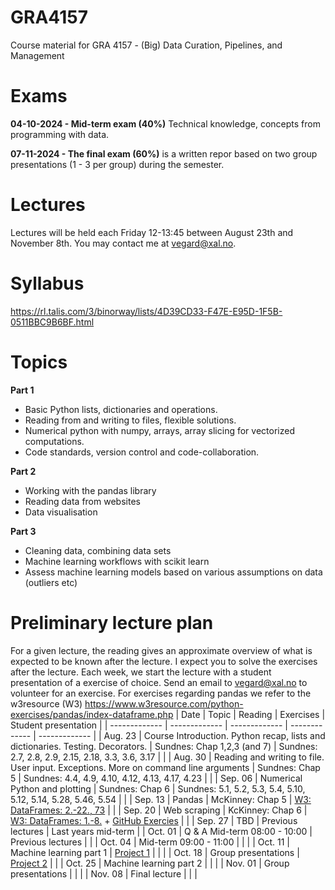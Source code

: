 # GRA4157

Course material for GRA 4157 - (Big) Data Curation, Pipelines, and Management

# Exams

**04-10-2024 - Mid-term exam (40%)** Technical knowledge, concepts from programming with data.

**07-11-2024 - The final exam (60%)** is a written repor based on two group presentations (1 - 3 per group) during the semester.

# Lectures

Lectures will be held each Friday 12-13:45 between August 23th and November 8th. You may contact me at vegard@xal.no.

# Syllabus
https://rl.talis.com/3/binorway/lists/4D39CD33-F47E-E95D-1F5B-0511BBC9B6BF.html

# Topics

**Part 1**

- Basic Python lists, dictionaries and operations.
- Reading from and writing to files, flexible solutions.
- Numerical python with numpy, arrays, array slicing for vectorized computations.
- Code standards, version control and code-collaboration. 

**Part 2**

- Working with the pandas library
- Reading data from websites
- Data visualisation

**Part 3**

- Cleaning data, combining data sets
- Machine learning workflows with scikit learn
- Assess machine learning models based on various assumptions on data (outliers etc)

# Preliminary lecture plan

For a given lecture, the reading gives an approximate overview of what is expected to be known after the lecture. I expect you to solve the exercises after the lecture. Each week, we start the lecture with a student presentation of a exercise of choice. Send an email to vegard@xal.no to volunteer for an exercise. For exercises regarding pandas we refer to the w3resource (W3) https://www.w3resource.com/python-exercises/pandas/index-dataframe.php
| Date | Topic | Reading | Exercises | Student presentation |
| ------------- | ------------- | ------------- | ------------- | ------------- |
| Aug. 23 | Course Introduction. Python recap, lists and dictionaries. Testing. Decorators. | Sundnes: Chap 1,2,3 (and 7) | Sundnes: 2.7, 2.8, 2.9, 2.15, 2.18, 3.3, 3.6, 3.17 | |
| Aug. 30 | Reading and writing to file. User input. Exceptions. More on command line arguments | Sundnes: Chap 5 | Sundnes: 4.4, 4.9, 4.10, 4.12, 4.13, 4.17, 4.23 | |
| Sep. 06 | Numerical Python and plotting | Sundnes: Chap 6 | Sundnes: 5.1, 5.2, 5.3, 5.4, 5.10, 5.12, 5.14, 5.28, 5.46, 5.54 | |
| Sep. 13 | Pandas | McKinney: Chap 5 | [W3: DataFrames: 2.-22., 73](https://www.w3resource.com/python-exercises/pandas/index-dataframe.php) | |
| Sep. 20 | Web scraping | KcKinney: Chap 6 | [W3: DataFrames: 1.-8.](https://www.w3resource.com/python-exercises/pandas/index-dataframe.php) + [GitHub Exercies](https://github.com/BI-DS/GRA4157/tree/main/lectures/05-web-scraping/exercises) | |
| Sep. 27 | TBD | Previous lectures | Last years mid-term |
| Oct. 01 | Q & A Mid-term 08:00 - 10:00 | Previous lectures | |
| Oct. 04 | Mid-term 09:00 - 11:00 | | |
| Oct. 11 | Machine learning part 1 | [Project 1](https://github.com/BI-DS/GRA4157/blob/main/lectures/08-project-and-intro-to-ml/Project_1.pdf) | | |
| Oct. 18 | Group presentations | [Project 2](https://github.com/BI-DS/GRA4157/blob/main/lectures/09-group-presentations-1/Project_2.pdf) | |
| Oct. 25 | Machine learning part 2 |  |  |
| Nov. 01 | Group presentations | | |
| Nov. 08 | Final lecture | |  |

